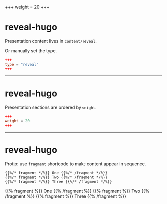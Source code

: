 +++
weight = 20
+++

# reveal-hugo

Presentation content lives in `content/reveal`.

Or manually set the type.

```toml
+++
type = "reveal"
+++
```

---

# reveal-hugo

Presentation sections are ordered by `weight`.

```toml
+++
weight = 20
+++
```

---

# reveal-hugo

Protip: use `fragment` shortcode to make content appear in sequence.

```
{{%/* fragment */%}} One {{%/* /fragment */%}}
{{%/* fragment */%}} Two {{%/* /fragment */%}}
{{%/* fragment */%}} Three {{%/* /fragment */%}}
```

{{% fragment %}} One {{% /fragment %}}
{{% fragment %}} Two {{% /fragment %}}
{{% fragment %}} Three {{% /fragment %}}
